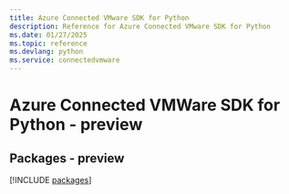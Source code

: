 ```yaml
---
title: Azure Connected VMware SDK for Python
description: Reference for Azure Connected VMware SDK for Python
ms.date: 01/27/2025
ms.topic: reference
ms.devlang: python
ms.service: connectedvmware
---
```

# Azure Connected VMWare SDK for Python - preview
## Packages - preview
[!INCLUDE [packages](connected-vmware-index.md)]